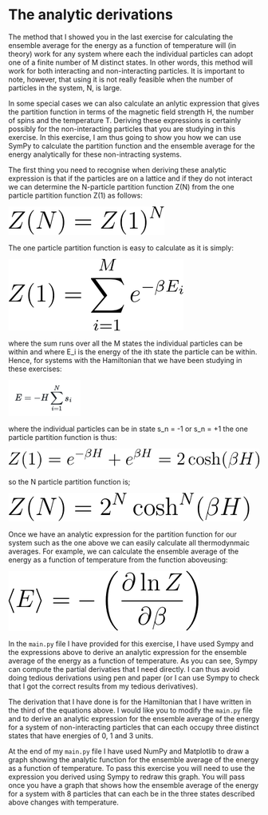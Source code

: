 # The analytic derivations

The method that I showed you in the last exercise for calculating the ensemble average for the energy as a function of temperature will (in theory) work for any system where each the individual particles can adopt one of a finite number of M distinct states.  In other words, this method will work for both interacting and non-interacting particles.  It is important to note, however, that using it is not really feasible when the number of particles in the system, N, is large.

In some special cases we can also calculate an anlytic expression that gives the partition function in terms of the magnetic field strength H, the number of spins and the temperature T.  Deriving these expressions is certainly possibly for the non-interacting particles that you are studying in this exercise.  In this exercise, I am thus going to show you how we can use SymPy to calculate the partition function and the ensemble average for the energy analytically for these non-intracting systems.  

The first thing you need to recognise when deriving these analytic expression is that if the particles are on a lattice and if they do not interact we can determine the N-particle partition function Z(N) from the one particle partition function Z(1) as follows:

![](eq1.png)

The one particle partition function is easy to calculate as it is simply:

![](eq2.png)

where the sum runs over all the M states the individual particles can be within and where E_i is the energy of the ith state the particle can be within.  Hence, for systems with the Hamiltonian that we have been studying in these exercises:

![](eq3.png)

where the individual particles can be in state s_n = -1 or s_n = +1 the one particle partition function is thus:

![](eq4.png)

so the N particle partition function is;

![](eq5.png)

Once we have an analytic expression for the partition function for our system such as the one above we can easily calculate all thermodynmaic averages.  For example, we can calculate the ensemble average of the energy as a function of temperature from the function aboveusing:

![](eq6.png) 

In the `main.py` file I have provided for this exercise, I have used Sympy and the expressions above to derive an analytic expression for the ensemble average of the energy as a function of temperature.  As you can see, Sympy can compute the partial derivaties that I need directly.  I can thus avoid doing tedious derivations using pen and paper (or I can use Sympy to check that I got the correct results from my tedious derivatives).  

The derivation that I have done is for the Hamiltonian that I have written in the third of the equations above.  I would like you to modify the `main.py` file and to derive an analytic expression for the ensemble average of the energy for a system of non-interacting particles that can each occupy three distinct states that have energies of 0, 1 and 3 units.

At the end of my `main.py` file I have used NumPy and Matplotlib to draw a graph showing the analytic function for the ensemble average of the energy as a function of temperature.  To pass this exercise you will need to use the expression you derived using Sympy to redraw this graph.  You will pass once you have a graph that shows how the ensemble average of the energy for a system with 8 particles that can each be in the three states described above changes with temperature.

